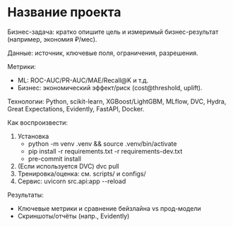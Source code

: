 # Название проекта

Бизнес-задача: кратко опишите цель и измеримый бизнес-результат (например, экономия ₽/мес).

Данные: источник, ключевые поля, ограничения, разрешения.

Метрики:
- ML: ROC-AUC/PR-AUC/MAE/Recall@K и т.д.
- Бизнес: экономический эффект/риск (cost@threshold, uplift).

Технологии: Python, scikit-learn, XGBoost/LightGBM, MLflow, DVC, Hydra, Great Expectations, Evidently, FastAPI, Docker.

Как воспроизвести:
1) Установка
   - python -m venv .venv && source .venv/bin/activate
   - pip install -r requirements.txt -r requirements-dev.txt
   - pre-commit install
2) (Если используется DVC) dvc pull
3) Тренировка/оценка: см. scripts/ и configs/
4) Сервис: uvicorn src.api:app --reload

Результаты:
- Ключевые метрики и сравнение бейзлайна vs прод-модели
- Скриншоты/отчёты (напр., Evidently)

